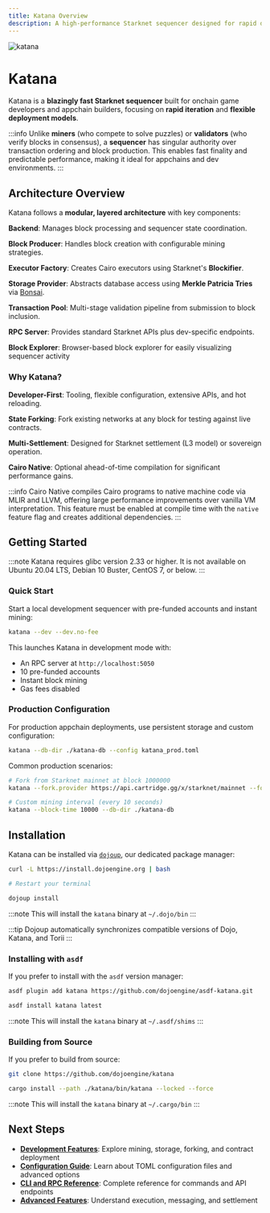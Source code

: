 ```yaml
---
title: Katana Overview
description: A high-performance Starknet sequencer designed for rapid development and production appchain deployments, featuring instant mining, state forking, and Cairo Native compilation.
---
```


![katana](/toolchain/katana-icon-word.png)

# Katana

Katana is a **blazingly fast Starknet sequencer** built for onchain game developers and appchain builders, focusing on **rapid iteration** and **flexible deployment models**.

:::info
Unlike **miners** (who compete to solve puzzles) or **validators** (who verify blocks in consensus), a **sequencer** has singular authority over transaction ordering and block production.
This enables fast finality and predictable performance, making it ideal for appchains and dev environments.
:::

## Architecture Overview

Katana follows a **modular, layered architecture** with key components:

**Backend**: Manages block processing and sequencer state coordination.

**Block Producer**: Handles block creation with configurable mining strategies.

**Executor Factory**: Creates Cairo executors using Starknet's **Blockifier**.

**Storage Provider**: Abstracts database access using **Merkle Patricia Tries** via [Bonsai](https://github.com/dojoengine/bonsai-trie).

**Transaction Pool**: Multi-stage validation pipeline from submission to block inclusion.

**RPC Server**: Provides standard Starknet APIs plus dev-specific endpoints.

**Block Explorer**: Browser-based block explorer for easily visualizing sequencer activity

### Why Katana?

**Developer-First**: Tooling, flexible configuration, extensive APIs, and hot reloading.

**State Forking**: Fork existing networks at any block for testing against live contracts.

**Multi-Settlement**: Designed for Starknet settlement (L3 model) or sovereign operation.

**Cairo Native**: Optional ahead-of-time compilation for significant performance gains.

:::info
Cairo Native compiles Cairo programs to native machine code via MLIR and LLVM, offering large performance improvements over vanilla VM interpretation.
This feature must be enabled at compile time with the `native` feature flag and creates additional dependencies.
:::

## Getting Started

:::note
Katana requires glibc version 2.33 or higher.
It is not available on Ubuntu 20.04 LTS, Debian 10 Buster, CentOS 7, or below.
:::

### Quick Start

Start a local development sequencer with pre-funded accounts and instant mining:

```bash
katana --dev --dev.no-fee
```

This launches Katana in development mode with:

- An RPC server at `http://localhost:5050`
- 10 pre-funded accounts
- Instant block mining
- Gas fees disabled

### Production Configuration

For production appchain deployments, use persistent storage and custom configuration:

```bash
katana --db-dir ./katana-db --config katana_prod.toml
```

Common production scenarios:

```bash
# Fork from Starknet mainnet at block 1000000
katana --fork.provider https://api.cartridge.gg/x/starknet/mainnet --fork.block 1000000

# Custom mining interval (every 10 seconds)
katana --block-time 10000 --db-dir ./katana-db
```

## Installation

Katana can be installed via [`dojoup`](/installation.mdx), our dedicated package manager:

```bash
curl -L https://install.dojoengine.org | bash

# Restart your terminal

dojoup install
```

:::note
This will install the `katana` binary at `~/.dojo/bin`
:::

:::tip
Dojoup automatically synchronizes compatible versions of Dojo, Katana, and Torii
:::

### Installing with `asdf`

If you prefer to install with the `asdf` version manager:

```bash
asdf plugin add katana https://github.com/dojoengine/asdf-katana.git

asdf install katana latest
```

:::note
This will install the `katana` binary at `~/.asdf/shims`
:::

### Building from Source

If you prefer to build from source:

```bash
git clone https://github.com/dojoengine/katana

cargo install --path ./katana/bin/katana --locked --force
```

:::note
This will install the `katana` binary at `~/.cargo/bin`
:::

## Next Steps

- **[Development Features](/toolchain/katana/development)**: Explore mining, storage, forking, and contract deployment
- **[Configuration Guide](/toolchain/katana/configuration)**: Learn about TOML configuration files and advanced options
- **[CLI and RPC Reference](/toolchain/katana/reference)**: Complete reference for commands and API endpoints
- **[Advanced Features](/toolchain/katana/advanced)**: Understand execution, messaging, and settlement
